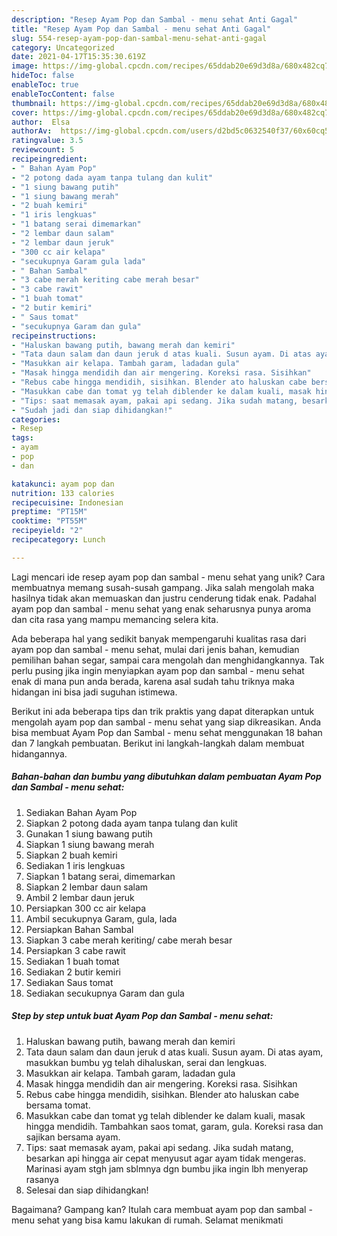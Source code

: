 ```yaml
---
description: "Resep Ayam Pop dan Sambal - menu sehat Anti Gagal"
title: "Resep Ayam Pop dan Sambal - menu sehat Anti Gagal"
slug: 554-resep-ayam-pop-dan-sambal-menu-sehat-anti-gagal
category: Uncategorized
date: 2021-04-17T15:35:30.619Z
image: https://img-global.cpcdn.com/recipes/65ddab20e69d3d8a/680x482cq70/ayam-pop-dan-sambal-menu-sehat-foto-resep-utama.jpg
hideToc: false
enableToc: true
enableTocContent: false
thumbnail: https://img-global.cpcdn.com/recipes/65ddab20e69d3d8a/680x482cq70/ayam-pop-dan-sambal-menu-sehat-foto-resep-utama.jpg
cover: https://img-global.cpcdn.com/recipes/65ddab20e69d3d8a/680x482cq70/ayam-pop-dan-sambal-menu-sehat-foto-resep-utama.jpg
author:  Elsa
authorAv:  https://img-global.cpcdn.com/users/d2bd5c0632540f37/60x60cq50/avatar.jpg
ratingvalue: 3.5
reviewcount: 5
recipeingredient:
- " Bahan Ayam Pop"
- "2 potong dada ayam tanpa tulang dan kulit"
- "1 siung bawang putih"
- "1 siung bawang merah"
- "2 buah kemiri"
- "1 iris lengkuas"
- "1 batang serai dimemarkan"
- "2 lembar daun salam"
- "2 lembar daun jeruk"
- "300 cc air kelapa"
- "secukupnya Garam gula lada"
- " Bahan Sambal"
- "3 cabe merah keriting cabe merah besar"
- "3 cabe rawit"
- "1 buah tomat"
- "2 butir kemiri"
- " Saus tomat"
- "secukupnya Garam dan gula"
recipeinstructions:
- "Haluskan bawang putih, bawang merah dan kemiri"
- "Tata daun salam dan daun jeruk d atas kuali. Susun ayam. Di atas ayam, masukkan bumbu yg telah dihaluskan, serai dan lengkuas."
- "Masukkan air kelapa. Tambah garam, ladadan gula"
- "Masak hingga mendidih dan air mengering. Koreksi rasa. Sisihkan"
- "Rebus cabe hingga mendidih, sisihkan. Blender ato haluskan cabe bersama tomat."
- "Masukkan cabe dan tomat yg telah diblender ke dalam kuali, masak hingga mendidih. Tambahkan saos tomat, garam, gula. Koreksi rasa dan sajikan bersama ayam."
- "Tips: saat memasak ayam, pakai api sedang. Jika sudah matang, besarkan api hingga air cepat menyusut agar ayam tidak mengeras. Marinasi ayam stgh jam sblmnya dgn bumbu jika ingin lbh menyerap rasanya"
- "Sudah jadi dan siap dihidangkan!"
categories:
- Resep
tags:
- ayam
- pop
- dan

katakunci: ayam pop dan 
nutrition: 133 calories
recipecuisine: Indonesian
preptime: "PT15M"
cooktime: "PT55M"
recipeyield: "2"
recipecategory: Lunch

---
```



Lagi mencari ide resep ayam pop dan sambal - menu sehat yang unik? Cara membuatnya memang susah-susah gampang. Jika salah mengolah maka hasilnya tidak akan memuaskan dan justru cenderung tidak enak. Padahal ayam pop dan sambal - menu sehat yang enak seharusnya punya aroma dan cita rasa yang mampu memancing selera kita.


Ada beberapa hal yang sedikit banyak mempengaruhi kualitas rasa dari ayam pop dan sambal - menu sehat, mulai dari jenis bahan, kemudian pemilihan bahan segar, sampai cara mengolah dan menghidangkannya. Tak perlu pusing jika ingin menyiapkan ayam pop dan sambal - menu sehat enak di mana pun anda berada, karena asal sudah tahu triknya maka hidangan ini bisa jadi suguhan istimewa.




Berikut ini ada beberapa tips dan trik praktis yang dapat diterapkan untuk mengolah ayam pop dan sambal - menu sehat yang siap dikreasikan. Anda bisa membuat Ayam Pop dan Sambal - menu sehat menggunakan 18 bahan dan 7 langkah pembuatan. Berikut ini langkah-langkah dalam membuat hidangannya.

<!--inarticleads1-->

##### Bahan-bahan dan bumbu yang dibutuhkan dalam pembuatan Ayam Pop dan Sambal - menu sehat:

1. Sediakan  Bahan Ayam Pop
1. Siapkan 2 potong dada ayam tanpa tulang dan kulit
1. Gunakan 1 siung bawang putih
1. Siapkan 1 siung bawang merah
1. Siapkan 2 buah kemiri
1. Sediakan 1 iris lengkuas
1. Siapkan 1 batang serai, dimemarkan
1. Siapkan 2 lembar daun salam
1. Ambil 2 lembar daun jeruk
1. Persiapkan 300 cc air kelapa
1. Ambil secukupnya Garam, gula, lada
1. Persiapkan  Bahan Sambal
1. Siapkan 3 cabe merah keriting/ cabe merah besar
1. Persiapkan 3 cabe rawit
1. Sediakan 1 buah tomat
1. Sediakan 2 butir kemiri
1. Sediakan  Saus tomat
1. Sediakan secukupnya Garam dan gula




<!--inarticleads2-->

##### Step by step untuk buat Ayam Pop dan Sambal - menu sehat:

1. Haluskan bawang putih, bawang merah dan kemiri
1. Tata daun salam dan daun jeruk d atas kuali. Susun ayam. Di atas ayam, masukkan bumbu yg telah dihaluskan, serai dan lengkuas.
1. Masukkan air kelapa. Tambah garam, ladadan gula
1. Masak hingga mendidih dan air mengering. Koreksi rasa. Sisihkan
1. Rebus cabe hingga mendidih, sisihkan. Blender ato haluskan cabe bersama tomat.
1. Masukkan cabe dan tomat yg telah diblender ke dalam kuali, masak hingga mendidih. Tambahkan saos tomat, garam, gula. Koreksi rasa dan sajikan bersama ayam.
1. Tips: saat memasak ayam, pakai api sedang. Jika sudah matang, besarkan api hingga air cepat menyusut agar ayam tidak mengeras. Marinasi ayam stgh jam sblmnya dgn bumbu jika ingin lbh menyerap rasanya
1. Selesai dan siap dihidangkan!



Bagaimana? Gampang kan? Itulah cara membuat ayam pop dan sambal - menu sehat yang bisa kamu lakukan di rumah. Selamat menikmati
